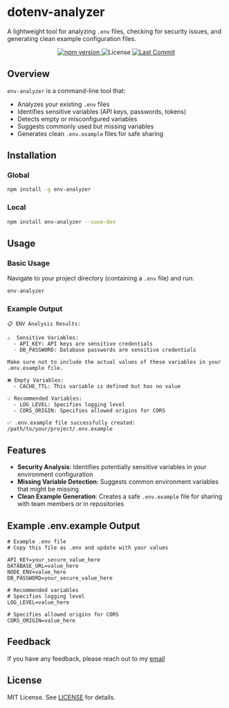 # dotenv-analyzer

A lightweight tool for analyzing `.env` files, checking for security issues, and generating clean example configuration files.


<p align="center">
  <a href="https://www.npmjs.com/package/dotenv-analyzer">
    <img src="https://img.shields.io/npm/v/dotenv-analyzer.svg" alt="npm version">
  </a>
  <img src="https://img.shields.io/badge/license-MIT-green" alt="License">
<a href="https://github.com/gurelyusuf/dotenv-analyzer/commits main">
  <img src="https://img.shields.io/github/last-commit/gurelyusuf/dotenv-analyzer" alt="Last Commit">
</a>
</p>


## Overview

`env-analyzer` is a command-line tool that:

- Analyzes your existing `.env` files
- Identifies sensitive variables (API keys, passwords, tokens)
- Detects empty or misconfigured variables
- Suggests commonly used but missing variables
- Generates clean `.env.example` files for safe sharing

## Installation

### Global

```bash
npm install -g env-analyzer
```

### Local

```bash
npm install env-analyzer --save-dev
```

## Usage

### Basic Usage

Navigate to your project directory (containing a `.env` file) and run:

```bash
env-analyzer
```

### Example Output

```
📋 ENV Analysis Results:

⚠️  Sensitive Variables:
  - API_KEY: API keys are sensitive credentials
  - DB_PASSWORD: Database passwords are sensitive credentials

Make sure not to include the actual values of these variables in your .env.example file.

❌ Empty Variables:
  - CACHE_TTL: This variable is defined but has no value

💡 Recommended Variables:
  - LOG_LEVEL: Specifies logging level
  - CORS_ORIGIN: Specifies allowed origins for CORS

✅ .env.example file successfully created: /path/to/your/project/.env.example
```

## Features

- **Security Analysis**: Identifies potentially sensitive variables in your environment configuration
- **Missing Variable Detection**: Suggests common environment variables that might be missing
- **Clean Example Generation**: Creates a safe `.env.example` file for sharing with team members or in repositories

## Example .env.example Output

```
# Example .env file
# Copy this file as .env and update with your values

API_KEY=your_secure_value_here
DATABASE_URL=value_here
NODE_ENV=value_here
DB_PASSWORD=your_secure_value_here

# Recommended variables
# Specifies logging level
LOG_LEVEL=value_here

# Specifies allowed origins for CORS
CORS_ORIGIN=value_here
```

## Feedback

If you have any feedback, please reach out to my [email](mailto:yusufgureldev@gmail.com)

## License

MIT License. See [LICENSE](LICENSE) for details.
